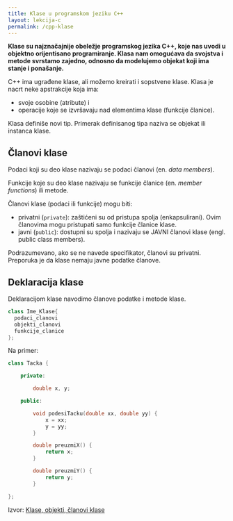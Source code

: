 ```yaml
---
title: Klase u programskom jeziku C++
layout: lekcija-c
permalink: /cpp-klase
---
```


**Klase su najznačajnije obeležje programskog jezika C++, koje nas uvodi u objektno orijentisano programiranje. Klasa nam omogućava da svojstva i metode svrstamo zajedno, odnosno da modelujemo objekat koji ima stanje i ponašanje.**

C++ ima ugrađene klase, ali možemo kreirati i sopstvene klase. Klasa je nacrt neke apstrakcije koja ima:

- svoje osobine (atribute) i 
- operacije koje se izvršavaju nad elementima klase (funkcije članice).

Klasa definiše novi tip. Primerak definisanog tipa naziva se objekat ili instanca klase.

## Članovi klase

Podaci koji su deo klase nazivaju se podaci članovi (en. *data members*).

Funkcije koje su deo klase nazivaju se funkcije članice (en. *member functions*) ili metode.

Članovi klase (podaci ili funkcije) mogu biti:

- privatni (`private`): zaštićeni su od pristupa spolja (enkapsulirani). Ovim članovima mogu pristupati samo funkcije članice klase.
- javni (`public`): dostupni su spolja i nazivaju se JAVNI članovi klase (engl. public class members).

Podrazumevano, ako se ne navede specifikator, članovi su privatni. Preporuka je da klase nemaju javne podatke članove.

## Deklaracija klase

Deklaracijom klase navodimo članove podatke i metode klase.

```cpp
class Ime_Klase{
  podaci_clanovi
  objekti_clanovi
  funkcije_clanice
};
```

Na primer:

```cpp
class Tacka {

    private:

        double x, y;

    public:

        void podesiTacku(double xx, double yy) {
            x = xx;
            y = yy;
        }

        double preuzmiX() {
            return x;
        }

        double preuzmiY() {
            return y;
        }

};
```

Izvor: [Klase, objekti, članovi klase](https://biljanaivanovic.wordpress.com/category/dev-c/klase-i-objekti/)